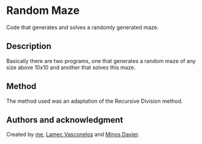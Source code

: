 # Random Maze

Code that generates and solves a randomly generated maze.

## Description

Basically there are two programs, one that generates a random maze of any size above 10x10 and another that solves this maze.

## Method

The method used was an adaptation of the Recursive Division method.

## Authors and acknowledgment

Created by [me](https://github.com/flavisXavier), [Lamec Vasconelos](https://www.instagram.com/lamec_vasconcelos/) and [Minos Davier](https://www.instagram.com/minosdavilima/).
